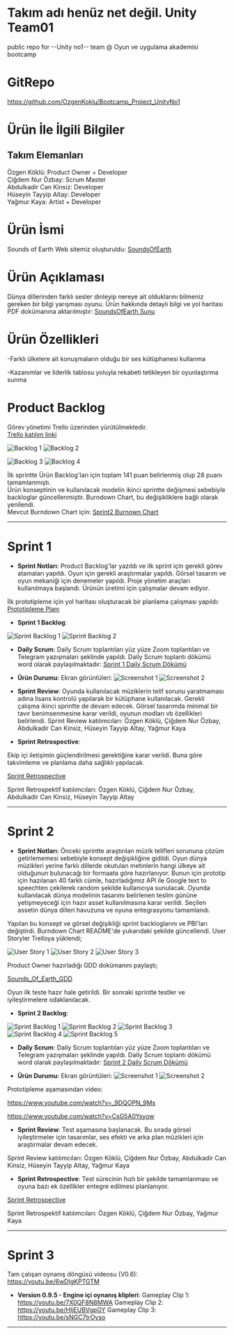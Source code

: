 # Takım adı henüz net değil. Unity Team01
public repo for --Unity no1-- team @ Oyun ve uygulama akademisi bootcamp

# GitRepo 
https://github.com/OzgenKoklu/Bootcamp_Project_UnityNo1

# Ürün İle İlgili Bilgiler

## Takım Elemanları
Özgen Köklü: Product Owner + Developer\
Çiğdem Nur Özbay: Scrum Master\
Abdulkadir Can Kinsiz: Developer \
Hüseyin Tayyip Altay: Developer\
Yağmur Kaya: Artist + Developer

# Ürün İsmi 
Sounds of Earth
Web sitemiz oluşturuldu: [SoundsOfEarth](https://soundsofearth.space/) 
  
# Ürün Açıklaması
Dünya dillerinden farklı sesler dinleyip nereye ait olduklarını bilmeniz gereken bir bilgi yarışması oyunu.
Ürün hakkında detaylı bilgi ve yol haritası PDF dokümanına aktarılmıştır:
[SoundsOfEarth Sunu](https://github.com/OzgenKoklu/Bootcamp_Project_UnityNo1/blob/main/project_management/Dokumantasyon/1SPRNT/SoundOfEarthSunu.pdf)

# Ürün Özellikleri
-Farklı ülkelere ait konuşmaların olduğu bir ses kütüphanesi kullanma

-Kazanımlar ve liderlik tablosu yoluyla rekabeti tetikleyen bir oyunlaştırma sunma

# Product Backlog
Görev yönetimi Trello üzerinden yürütülmektedir.\
[Trello katılım linki](https://trello.com/invite/b/RPMgE7Mm/1f29d3ec6b6802a52aa31b651cce30ff/soundsofearth)


  ![Backlog 1](https://github.com/OzgenKoklu/Bootcamp_Project_UnityNo1/blob/main/project_management/Dokumantasyon/1SPRNT/ProductBacklog1.png)
  ![Backlog 2](https://github.com/OzgenKoklu/Bootcamp_Project_UnityNo1/blob/main/project_management/Dokumantasyon/1SPRNT/ProductBacklog2.png)
  
  ![Backlog 3](https://github.com/OzgenKoklu/Bootcamp_Project_UnityNo1/blob/main/project_management/Dokumantasyon/1SPRNT/ProductBacklog3.png)
  ![Backlog 4](https://github.com/OzgenKoklu/Bootcamp_Project_UnityNo1/blob/main/project_management/Dokumantasyon/1SPRNT/ProductBacklog4.png)

İlk sprintte Ürün Backlog'ları için toplam 141 puan belirlenmiş olup 28 puanı tamamlanmıştı.\
Ürün konseptinin ve kullanılacak modelin ikinci sprintte değişmesi sebebiyle backloglar güncellenmiştir. Burndown Chart, bu değişikliklere bağlı olarak yenilendi.\
Mevcut Burndown Chart için: [Sprint2 Burnown Chart](https://github.com/OzgenKoklu/Bootcamp_Project_UnityNo1/blob/main/project_management/Dokumantasyon/2SPRNT/Team01_BurndownChartSp2.xlsx)

---

# Sprint 1

- **Sprint Notları**: Product Backlog'lar yazıldı ve ilk sprint için gerekli görev atamaları yapıldı. Oyun için gerekli araştırmalar yapıldı. Görsel tasarım ve oyun mekaniği için denemeler yapıldı. Proje yönetim araçları kullanılmaya başlandı. Ürünün üretimi için çalışmalar devam ediyor.

İlk prototipleme için yol haritası oluşturacak bir planlama çalışması yapıldı: [Prototipleme Planı](https://github.com/OzgenKoklu/Bootcamp_Project_UnityNo1/blob/main/project_management/Dokumantasyon/1SPRNT/Sounds_of_Earth_-_Planning.pdf)

- **Sprint 1 Backlog**: 
 
 ![Sprint Backlog 1](https://github.com/OzgenKoklu/Bootcamp_Project_UnityNo1/blob/main/project_management/Dokumantasyon/1SPRNT/Sprint1Backlog.png)
 ![Sprint Backlog 2](https://github.com/OzgenKoklu/Bootcamp_Project_UnityNo1/blob/main/project_management/Dokumantasyon/1SPRNT/Sprint1Backlog2.png)

- **Daily Scrum**: 
Daily Scrum toplantıları yüz yüze Zoom toplantıları ve Telegram yazışmaları şeklinde yapıldı. Daily Scrum toplantı dökümü word olarak paylaşılmaktadır:
[Sprint 1 Daily Scrum Dökümü](https://github.com/OzgenKoklu/Bootcamp_Project_UnityNo1/blob/main/project_management/Dokumantasyon/1SPRNT/DailyScrumMeetingNotesSprint1.docx?raw=true)

- **Ürün Durumu**: Ekran görüntüleri:
  ![Screenshot 1](https://github.com/OzgenKoklu/Bootcamp_Project_UnityNo1/blob/main/project_management/Dokumantasyon/1SPRNT/productss1.jpeg)
  ![Screenshot 2](https://github.com/OzgenKoklu/Bootcamp_Project_UnityNo1/blob/main/project_management/Dokumantasyon/1SPRNT/productss2.jpeg)
  
- **Sprint Review**: 
Oyunda kullanılacak müziklerin telif sorunu yaratmaması adına lisans kontrolü yapılarak bir kütüphane kullanılacak. Gerekli çalışma ikinci sprintte de devam edecek. Görsel tasarımda minimal bir tavır benimsenmesine karar verildi, oyunun modları vb özellikleri belirlendi.
Sprint Review katılımcıları:
Özgen Köklü,
Çiğdem Nur Özbay,
Abdulkadir Can Kinsiz,
Hüseyin Tayyip Altay,
Yağmur Kaya


- **Sprint Retrospective**:

Ekip içi iletişimin güçlendirilmesi gerektiğine karar verildi. Buna göre takvimleme ve planlama daha sağlıklı yapılacak.

[Sprint Retrospective](https://github.com/OzgenKoklu/Bootcamp_Project_UnityNo1/blob/main/project_management/Dokumantasyon/1SPRNT/RetrospektifMeetingNotesSprint1.docx?raw=true)

Sprint Retrospektif katılımcıları:
Özgen Köklü,
Çiğdem Nur Özbay,
Abdulkadir Can Kinsiz,
Hüseyin Tayyip Altay


---

# Sprint 2

- **Sprint Notları**: Önceki sprintte araştırılan müzik telifleri sorununa çözüm getirlememesi sebebiyle konsept değişikliğine gidildi. Oyun dünya müzikleri yerine farklı dillerde okutulan metinlerin hangi ülkeye ait olduğunun bulunacağı bir formaata göre hazırlanıyor. Bunun için prototip için hazılanan 40 farklı cümle, hazırladığımız API ile Google text to speechten çekilerek random şekilde kullanıcıya sunulacak.  Oyunda kullanılacak dünya modelinin tasarımı belirlenen teslim gününe yetişmeyeceği için hazır asset kullanılmasına karar verildi. Seçilen assetin dünya dilleri havuzuna ve oyuna entegrasyonu tamamlandı. 

Yapılan bu konsept ve görsel değişikliği sprint backloglarını ve PBI'ları değiştirdi. Burndown Chart README'de yukarıdaki şekilde güncellendi.
User Storyler Trelloya yüklendi;

 ![User Story 1](https://github.com/OzgenKoklu/Bootcamp_Project_UnityNo1/blob/main/project_management/Dokumantasyon/2SPRNT/userstories1.png)
 ![User Story 2](https://github.com/OzgenKoklu/Bootcamp_Project_UnityNo1/blob/main/project_management/Dokumantasyon/2SPRNT/userstories2.png)
 ![User Story 3](https://github.com/OzgenKoklu/Bootcamp_Project_UnityNo1/blob/main/project_management/Dokumantasyon/2SPRNT/userstories3.png)
 
 Product Owner hazırladığı GDD dokümanını paylaştı;
 
 [Sounds_Of_Earth_GDD](https://github.com/OzgenKoklu/Bootcamp_Project_UnityNo1/blob/main/project_management/Dokumantasyon/2SPRNT/GDD%20-%20Sounds%20Of%20Earth.docx?raw=true)

Oyun ilk teste hazır hale getirildi. Bir sonraki sprintte testler ve iyileştirmelere odaklanılacak.

- **Sprint 2 Backlog**: 

 ![Sprint Backlog 1](https://github.com/OzgenKoklu/Bootcamp_Project_UnityNo1/blob/main/project_management/Dokumantasyon/2SPRNT/Sprint2Backlog1.png)
 ![Sprint Backlog 2](https://github.com/OzgenKoklu/Bootcamp_Project_UnityNo1/blob/main/project_management/Dokumantasyon/2SPRNT/Sprint2Backlog2.png)
 ![Sprint Backlog 3](https://github.com/OzgenKoklu/Bootcamp_Project_UnityNo1/blob/main/project_management/Dokumantasyon/2SPRNT/Sprint2Backlog3.png)
 ![Sprint Backlog 4](https://github.com/OzgenKoklu/Bootcamp_Project_UnityNo1/blob/main/project_management/Dokumantasyon/2SPRNT/Sprint2Backlog4.png)
 ![Sprint Backlog 5](https://github.com/OzgenKoklu/Bootcamp_Project_UnityNo1/blob/main/project_management/Dokumantasyon/2SPRNT/Sprint2Backlog5.png)

- **Daily Scrum**: 
Daily Scrum toplantıları yüz yüze Zoom toplantıları ve Telegram yazışmaları şeklinde yapıldı. Daily Scrum toplantı dökümü word olarak paylaşılmaktadır:
[Sprint 2 Daily Scrum Dökümü](https://github.com/OzgenKoklu/Bootcamp_Project_UnityNo1/blob/main/project_management/Dokumantasyon/2SPRNT/DailyScrumMeetingNotesSprint2.docx?raw=true)

- **Ürün Durumu**: Ekran görüntüleri:
  ![Screenshot 1](https://github.com/OzgenKoklu/Bootcamp_Project_UnityNo1/blob/main/project_management/Dokumantasyon/2SPRNT/productss_API.png)
  ![Screenshot 2](https://github.com/OzgenKoklu/Bootcamp_Project_UnityNo1/blob/main/project_management/Dokumantasyon/2SPRNT/productss_UI.jpeg)

Prototipleme aşamasından video:

https://www.youtube.com/watch?v=_9DQOPN_9Ms

https://www.youtube.com/watch?v=CsG5A0Ysyow 

- **Sprint Review**: 
Test aşamasına başlanacak. Bu sırada görsel iyileştirmeler için tasarımlar, ses efekti ve arka plan müzikleri için araştırmalar devam edecek.

Sprint Review katılımcıları:
Özgen Köklü,
Çiğdem Nur Özbay,
Abdulkadir Can Kinsiz,
Hüseyin Tayyip Altay,
Yağmur Kaya

- **Sprint Retrospective**:
Test sürecinin hızlı bir şekilde tamamlanması ve oyuna bazı ek özellikler entegre edilmesi planlanıyor.

[Sprint Retrospective](https://github.com/OzgenKoklu/Bootcamp_Project_UnityNo1/blob/main/project_management/Dokumantasyon/2SPRNT/RetrospektifMeetingNotesSprint2.docx?raw=true)

Sprint Retrospektif katılımcıları:
Özgen Köklü,
Çiğdem Nur Özbay,
Yağmur Kaya

---

# Sprint 3

Tam çalışan oynanış döngüsü videosu (V0.6): https://youtu.be/6wDIgKPTGTM

- **Version 0.9.5 - Engine içi oynanış klipleri**:
Gameplay Clip 1: https://youtu.be/7X0QF8N8MWA
Gameplay Clip 2: https://youtu.be/HIjEUBVgpGY
Gameplay Clip 3: https://youtu.be/sNGC7trOyso

---
